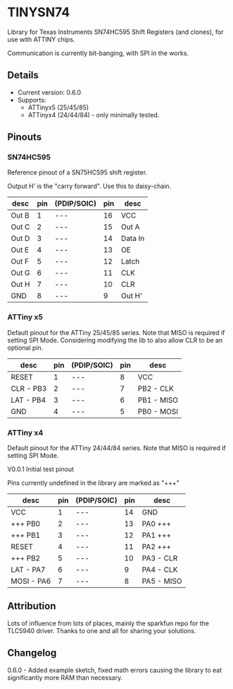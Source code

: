 # TINYSN74
Library for Texas Instruments SN74HC595 Shift Registers (and clones),
for use with ATTINY chips.

Communication is currently bit-banging, with SPI in the works.  

## Details
- Current version: 0.6.0
- Supports:
  - ATTinyx5 (25/45/85)
  - ATTinyx4 (24/44/84) - only minimally tested.

## Pinouts

### SN74HC595
Reference pinout of a SN75HC595 shift register.

Output H' is the "carry forward".  Use this to daisy-chain.

|desc|pin|(PDIP/SOIC)|pin|desc|
|----|---|---|---|----|
|Out B|1|---|16|VCC|
|Out C|2|---|15|Out A|
|Out D|3|---|14|Data In|
|Out E|4|---|13|OE|
|Out F|5|---|12|Latch|
|Out G|6|---|11|CLK|
|Out H|7|---|10|CLR|
|GND|8|---|9|Out H'|

### ATTiny x5

Default pinout for the ATTiny 25/45/85 series.  Note that MISO is
required if setting SPI Mode.  Considering modifying the lib to also
allow CLR to be an optional pin.

|desc|pin|(PDIP/SOIC)|pin|desc|
|----|---|---|---|----|
|RESET|1|---|8|VCC|
|CLR - PB3|2|---|7|PB2 - CLK|
|LAT - PB4|3|---|6|PB1 - MISO|
|GND|4|---|5|PB0 - MOSI|


### ATTiny x4

Default pinout for the ATTiny 24/44/84 series.  Note that MISO is
required if setting SPI Mode.  

V0.0.1 Initial test pinout

Pins currently undefined in the library are marked as "+++" 


|desc|pin|(PDIP/SOIC)|pin|desc|
|----|---|---|---|----|
|VCC|1|---|14|GND|
|+++ PB0|2|---|13|PA0 +++|
|+++ PB1|3|---|12|PA1 +++|
|RESET|4|---|11|PA2 +++|
|+++ PB2|5|---|10|PA3 - CLR|
|LAT - PA7|6|---|9|PA4 - CLK|
|MOSI - PA6|7|---|8|PA5 - MISO|

## Attribution
Lots of influence from lots of places, mainly the sparkfun repo for the
TLC5940 driver.  Thanks to one and all for sharing your solutions.

## Changelog

0.6.0 - Added example sketch, fixed math errors causing the library to
eat significantly more RAM than necessary.
